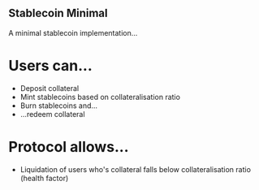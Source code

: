 ## Stablecoin Minimal

A minimal stablecoin implementation...

# Users can...

- Deposit collateral
- Mint stablecoins based on collateralisation ratio
- Burn stablecoins and...
- ...redeem collateral

# Protocol allows...

- Liquidation of users who's collateral falls below collateralisation ratio (health factor)
